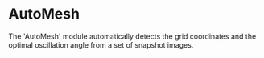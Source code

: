 # AutoMesh

The 'AutoMesh' module automatically detects the grid
coordinates and the optimal oscillation angle from
a set of snapshot images.
